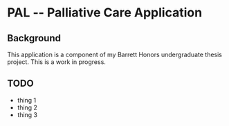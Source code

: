 PAL -- Palliative Care Application
==================================

Background
----------
This application is a component of my Barrett Honors undergraduate thesis project. This is a work in progress.

TODO
----
+ thing 1
+ thing 2
+ thing 3